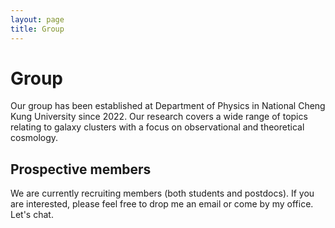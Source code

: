 ```yaml
---
layout: page
title: Group
---
```


# Group

Our group has been established at Department of Physics in National Cheng Kung University since 2022. 
Our research covers a wide range of topics relating to galaxy clusters with a focus on observational and theoretical cosmology.

## Prospective members

We are currently recruiting members (both students and postdocs). If you are interested, please feel free to drop me an email or come by my office. Let's chat.
